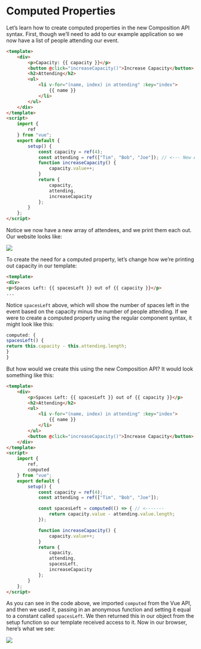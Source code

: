 # Computed Properties

Let’s learn how to create computed properties in the new Composition API syntax. First, though we’ll need to add to our example application so we now have a list of people attending our event.

```html
<template>
    <div>
        <p>Capacity: {{ capacity }}</p>
        <button @click="increaseCapacity()">Increase Capacity</button>
        <h2>Attending</h2>
        <ul>
            <li v-for="(name, index) in attending" :key="index">
                {{ name }}
            </li>
        </ul>
    </div>
</template>
<script>
    import {
        ref
    } from "vue";
    export default {
        setup() {
            const capacity = ref(4);
            const attending = ref(["Tim", "Bob", "Joe"]); // <--- New Array
            function increaseCapacity() {
                capacity.value++;
            }
            return {
                capacity,
                attending,
                increaseCapacity
            };
        }
    };
</script>
```

Notice we now have a new array of attendees, and we print them each out. Our website looks like:

![](https://firebasestorage.googleapis.com/v0/b/vue-mastery.appspot.com/o/flamelink%2Fmedia%2F1571081299663_01-attendees.jpg?alt=media&token=1c2b6670-d2ff-4228-b328-090ccab795c1)

To create the need for a computed property, let’s change how we’re printing out capacity in our template:

```html
<template>
<div>
<p>Spaces Left: {{ spacesLeft }} out of {{ capacity }}</p>
...
```

Notice `spacesLeft` above, which will show the number of spaces left in the event based on the capacity minus the number of people attending. If we were to create a computed property using the regular component syntax, it might look like this:

```javascript
computed: {
spacesLeft() {
return this.capacity - this.attending.length;
}
}
```

But how would we create this using the new Composition API? It would look something like this:

```html
<template>
    <div>
        <p>Spaces Left: {{ spacesLeft }} out of {{ capacity }}</p>
        <h2>Attending</h2>
        <ul>
            <li v-for="(name, index) in attending" :key="index">
                {{ name }}
            </li>
        </ul>
        <button @click="increaseCapacity()">Increase Capacity</button>
    </div>
</template>
<script>
    import {
        ref,
        computed
    } from "vue";
    export default {
        setup() {
            const capacity = ref(4);
            const attending = ref(["Tim", "Bob", "Joe"]);

            const spacesLeft = computed(() => { // <-------
                return capacity.value - attending.value.length;
            });

            function increaseCapacity() {
                capacity.value++;
            }
            return {
                capacity,
                attending,
                spacesLeft,
                increaseCapacity
            };
        }
    };
</script>
```

As you can see in the code above, we imported `computed` from the Vue API, and then we used it, passing in an anonymous function and setting it equal to a constant called `spacesLeft`. We then returned this in our object from the setup function so our template received access to it. Now in our browser, here’s what we see:

![](https://firebasestorage.googleapis.com/v0/b/vue-mastery.appspot.com/o/flamelink%2Fmedia%2F1571081300885_02-computed-final.gif?alt=media&token=632d538c-b811-4f32-b77a-30abee4f88b8)
